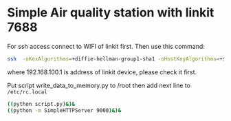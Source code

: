 # Simple Air quality station with linkit 7688 

For ssh access connect to WIFI of linkit first. Then use this command:

```bash
ssh  -oKexAlgorithms=+diffie-hellman-group1-sha1 -oHostKeyAlgorithms=+ssh-rsa root@192.168.100.1
```

where 192.168.100.1 is address of linkit device, please check it first.

Put script write_data_to_memory.py to /root then add next line to `/etc/rc.local`

```bash
((python script.py)&)&
((python -m SimpleHTTPServer 9000)&)&
```